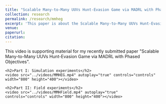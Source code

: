 ```yaml
---
title: "Scalable Many-to-Many UUVs Hunt-Evasion Game via MADRL with Phased Objectives: Simulation Experiments"
collection: research
permalink: /research/mmheg
excerpt: 'This paper is about the Scalable Many-to-Many UUVs Hunt-Evasion Game via MADRL with Phased Objectives.'
venue:
paperurl:
citation:
---
```



<html lang="en">
<head>
    <meta charset="UTF-8">
    <meta name="viewport" content="width=device-width, initial-scale=1.0">
    <title>Supporting Material</title>
</head>
<body>
    <p>This video is supporting material for my recently submitted paper "Scalable Many-to-Many UUVs Hunt-Evasion Game via MADRL with Phased Objectives".</p>

    <h2>Part I: Simulation experiments</h2>
    <video src="../videos/MMHEG.mp4" autoplay="true" controls="controls" width="800" height="400"></video>

    <h2>Part II: Field experiments</h2>
    <video src="../videos/MMHField.mp4" autoplay="true" controls="controls" width="800" height="400"></video>
</body>
</html>
